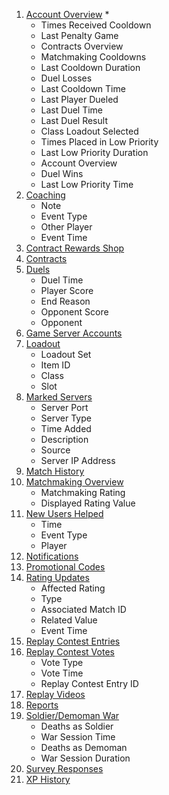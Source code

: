 1. [Account Overview](https://steamcommunity.com/my/gcpd/440?tab=playeroverview)
    * 
    * Times Received Cooldown
    * Last Penalty Game
    * Contracts Overview
    * Matchmaking Cooldowns
    * Last Cooldown Duration
    * Duel Losses
    * Last Cooldown Time
    * Last Player Dueled
    * Last Duel Time
    * Last Duel Result
    * Class Loadout Selected
    * Times Placed in Low Priority
    * Last Low Priority Duration
    * Account Overview
    * Duel Wins
    * Last Low Priority Time
2. [Coaching](https://steamcommunity.com/my/gcpd/440?tab=playercoachinghistory)
    * Note
    * Event Type
    * Other Player
    * Event Time
3. [Contract Rewards Shop](https://steamcommunity.com/my/gcpd/440?tab=playerquestpurchase)
4. [Contracts](https://steamcommunity.com/my/gcpd/440?tab=playerquests)
5. [Duels](https://steamcommunity.com/my/gcpd/440?tab=playerduelhistory)
    * Duel Time
    * Player Score
    * End Reason
    * Opponent Score
    * Opponent
6. [Game Server Accounts](https://steamcommunity.com/my/gcpd/440?tab=playergameserveraccounts)
7. [Loadout](https://steamcommunity.com/my/gcpd/440?tab=playerloadout)
    * Loadout Set
    * Item ID
    * Class
    * Slot
8. [Marked Servers](https://steamcommunity.com/my/gcpd/440?tab=playermarkedservers)
    * Server Port
    * Server Type
    * Time Added
    * Description
    * Source
    * Server IP Address
9. [Match History](https://steamcommunity.com/my/gcpd/440?tab=playermatchhistory)
10. [Matchmaking Overview](https://steamcommunity.com/my/gcpd/440?tab=playermatchmakingoverview)
    * Matchmaking Rating
    * Displayed Rating Value
11. [New Users Helped](https://steamcommunity.com/my/gcpd/440?tab=playerhelpednewusers)
    * Time
    * Event Type
    * Player
12. [Notifications](https://steamcommunity.com/my/gcpd/440?tab=playernotifications)
13. [Promotional Codes](https://steamcommunity.com/my/gcpd/440?tab=playerclaimcodes)
14. [Rating Updates](https://steamcommunity.com/my/gcpd/440?tab=playerratinghistory)
    * Affected Rating
    * Type
    * Associated Match ID
    * Related Value
    * Event Time
15. [Replay Contest Entries](https://steamcommunity.com/my/gcpd/440?tab=playerreplaycontest)
16. [Replay Contest Votes](https://steamcommunity.com/my/gcpd/440?tab=playerreplaycontestvotes)
    * Vote Type
    * Vote Time
    * Replay Contest Entry ID
17. [Replay Videos](https://steamcommunity.com/my/gcpd/440?tab=playerreplayuploads)
18. [Reports](https://steamcommunity.com/my/gcpd/440?tab=playerreports)
19. [Soldier/Demoman War](https://steamcommunity.com/my/gcpd/440?tab=playersoldierdemowardeaths)
    * Deaths as Soldier
    * War Session Time
    * Deaths as Demoman
    * War Session Duration
20. [Survey Responses](https://steamcommunity.com/my/gcpd/440?tab=playersurveyresponses)
21. [XP History](https://steamcommunity.com/my/gcpd/440?tab=playerxphistory)
